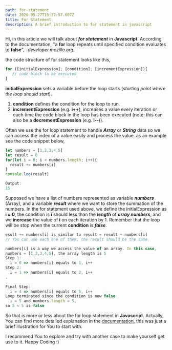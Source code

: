```yaml
---
path: for-statement
date: 2020-05-27T15:37:57.607Z
title: For Statement
description: A brief introduction to for statement in javascript
---
```

Hi, in this article we will talk about ***for statement*** in **Javascript**. According to the documentation, "a **for** loop repeats until specified condition evaluates to **false**", *\-developer.mozilla.org*.

the code structure of for statement looks like this,

```javascript
for ([initialExpression]; [condition]; [incrementExpression]){
   // code block to be executed
}
```

**initialExpression** sets a variable before the loop starts (*starting point where the loop should start*).

1. **condition** defines the condition for the loop to run.
2. **incrementExpression** (e.g. **i++**), increases a value every iteration or each time the code block in the loop has been executed (note: this can also be a **decrementExpression** (e.g. **i--**)).

Often we use the for loop statement to handle ***Array*** or ***String*** data so we can access the index of a value easily and process the value. as an example see the code snippet below,

```javascript
let numbers = [1,2,3,4,5]
let result = 0
for(let i = 0; i < numbers.length; i++){
  result += numbers[i]
}
console.log(result)
```

```javascript
Output:
15
```

Supposed we have a list of numbers represented as variable ***numbers*** (Array), and a variable ***result*** where we want to store the summation of the numbers. In the for statement used above, we define the initialExpression as **i = 0**, the condition is **i** should less than the ***length*** of ***array numbers***, and we **increase** the value of **i** on each iteration by 1. Remember that the loop will be stop when the current **condition** is ***false***.

```javascript
esult += numbers[i] is similar to result = result + numbers[i]
// You can use each one of them, the result should be the same.
```

```javascript
numbers[i] is a way we access the value of an array. In this case, 
numbers = [1,2,3,4,5], the array length is 5
Step 1:
  i = 0 => numbers[i] equals to 1, i++
Step 2:
  i = 1 => numbers[i] equals to 2, i++
.
.
Final Step:
  i = 4 => numbers[i] equals to 5, i++
Loop terminated since the condition is now false 
  i = 5 and numbers.length = 5, 
so 5 < 5 is false
```

So that is more or less about the for loop statement in **Javascript**. Actually, You can find more detailed explanation in the [documentation](https://developer.mozilla.org), this was just a brief illustration for You to start with.

I recommend You to explore and try with another case to make yourself get use to it. Happy Coding :)